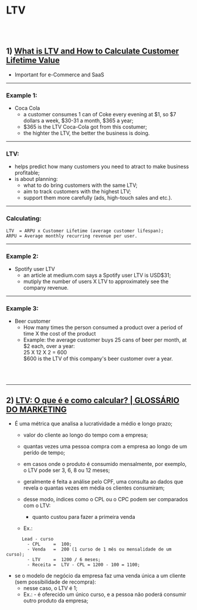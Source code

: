 # LTV

<br><br>

## 1) [What is LTV and How to Calculate Customer Lifetime Value](https://www.youtube.com/watch?v=LKLuuia_xEI)

* Important for e-Commerce and SaaS

---

### Example 1:

* Coca Cola
  - a customer consumes 1 can of Coke every evening at $1, so $7 dollars a week, $30-31 a month, $365 a year;
  - $365 is the LTV Coca-Cola got from this costumer;
  - the highter the LTV, the better the business is doing.

---

### LTV:

 * helps predict how many customers you need to atract to make business profitable;
 * is about planning:
   - what to do bring customers with the same LTV;
   - aim to track customers with the highest LTV;
   - support them more carefully (ads, high-touch sales and etc.).

---

### Calculating:

```
LTV  = ARPU x Customer Lifetime (average customer lifespan);
ARPU = Average monthly recurring revenue per user.
```

---

### Example 2:

* Spotify user LTV
  - an article at medium.com says a Spotify user LTV is USD$31;
  - mutiply the number of users X LTV to approximately see the company revenue.

----

### Example 3:

* Beer customer
  - How many times the person consumed a product over a period of time X the cost of the product
  - Example: the average customer buys 25 cans of beer per month, at $2 each, over a year:<br>
	25 X 12 X 2 = 600<br>
        $600 is the LTV of this company's beer customer over a year.<br>

<br><br>

---

## 2) [LTV: O que é e como calcular? | GLOSSÁRIO DO MARKETING](https://www.youtube.com/watch?v=2PNNsyD7pKs)

* É uma métrica que analisa a lucratividade a médio e longo prazo;
  - valor do cliente ao longo do tempo com a empresa;
  - quantas vezes uma pessoa compra com a empresa ao longo de um perído de tempo;
  - em casos onde o produto é consumido mensalmente, por exemplo, o LTV pode ser 3, 6, 8 ou 12 meses;
  - geralmente é feita a análise pelo CPF, uma consulta ao dados que revela o quantas vezes em média os clientes consumiram;

  - desse modo, índices como o CPL ou o CPC podem ser comparados com o LTV:
    - quanto custou para fazer a primeira venda
  - Ex.:

```
      Lead - curso
        - CPL     =  100;
        - Venda   =  200 (1 curso de 1 mês ou mensalidade de um curso);
        - LTV     =  1200 / 6 meses;
        - Receita =  LTV - CPL = 1200 - 100 = 1100;
```
    
  - se o modelo de negócio da empresa faz uma venda única a um cliente (sem possibilidade de recompra):
    * nesse caso, o LTV é 1;
    * Ex.: - é oferecido um único curso, e a pessoa não poderá consumir outro produto da empresa;





